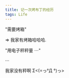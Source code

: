 ```yaml
---
title: 记一次烤布丁的经历
tags: Life
---
```

"需要烤箱"

=> 我家有烤箱哈哈哈.

"用电子秤秤量 $\cdots$"

$\cdots$

我家没有秤啊 Σ<(=っ°Д °)っ>
